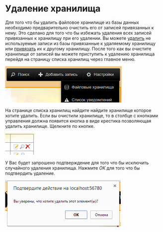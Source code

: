 # Удаление хранилища

Для того что бы удалить файловое хранилище из базы данных необходимо предварительно очистить его от записей
привязанных к нему. Это сделано для того что бы избежать удаления всех записей привязанных к хранилищу при его удалении.
Вы можете [удалить](/ru/user/item/delete.md) не используемые записи из базы привязанные к удаляемому хранилищу или
[привязать](/ru/user/item/change.md) их к другому хранилищу. После того как вы очистите хранилище от записей вы можете
приступить к удалению хранилища перейдя на страницу списка хранилищ через главное меню.

![Список хранилищ](https://raw.githubusercontent.com/anime-db/anime-db-docs/master/images/ru/storage/menu.jpg)

На странице списка хранилищ найдите найдите хранилище которое хотите удалить. Если вы очистили хранилище, то в столбце
с кнопками управления должна появится кнопка в виде крестика позволяющая удалить хранилище. Щелкните по кнопке.

![Удаление хранилища](https://raw.githubusercontent.com/anime-db/anime-db-docs/master/images/ru/storage/controls.jpg)

У Вас будет запрошено подтверждение для того что бы исключить случайного удаления хранилища. Нажмите *ОК* для того что
бы подтвердить удаление.

![Подтверждение удаления](https://raw.githubusercontent.com/anime-db/anime-db-docs/master/images/ru/confirm_delete.jpg)